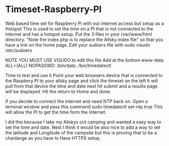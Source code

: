 # Timeset-Raspberry-PI
Web based time set for Raspberry Pi with out internet access but setup as a Hotspot 
This is used to set the time on a PI that is not connected to the internet and has a hotspot setup.
Put the 3 files in your /var/www/html directory. "Note the index.php is to replace the Allsky index file" so that you have a link on the home page.
Edit your sudoers file with sudo visudo /etc/sudoers 

NOTE YOU MUST USE VISUDO to edit this file
Add at the bottom www-data ALL=(ALL) NOPASSWD: /bin/date, /bin/timedatectl

Time to test and use it
Point your web browsers device that is connected to the Raspbery PI to your allsky page and click the timeset on the left
It will pull from that device the time and date next hit submit and a results page will be displayed. Hit the return to Home and done.

If you decide to connect the internet and need NTP back on. Open a terminal window and pass this command sudo timedatectl set-ntp true This will allow the PI to get the time form the internet.

I did this because I take my Allskys out camping and wanted a easy way to set the time and date.
Next I think it would be also nice to add a way to set the latitude and Longitude of the campsite but this is proving that to be a chanlange as you have to Have HTTPS setup.
